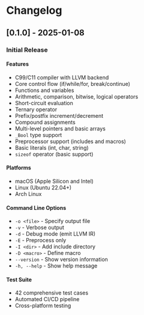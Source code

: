 # Changelog

## [0.1.0] - 2025-01-08

### Initial Release

#### Features
- C99/C11 compiler with LLVM backend
- Core control flow (if/while/for, break/continue)
- Functions and variables
- Arithmetic, comparison, bitwise, logical operators
- Short-circuit evaluation
- Ternary operator
- Prefix/postfix increment/decrement
- Compound assignments
- Multi-level pointers and basic arrays
- `_Bool` type support
- Preprocessor support (includes and macros)
- Basic literals (int, char, string)
- `sizeof` operator (basic support)

#### Platforms
- macOS (Apple Silicon and Intel)
- Linux (Ubuntu 22.04+)
- Arch Linux

#### Command Line Options
- `-o <file>` - Specify output file
- `-v` - Verbose output
- `-d` - Debug mode (emit LLVM IR)
- `-E` - Preprocess only
- `-I <dir>` - Add include directory
- `-D <macro>` - Define macro
- `--version` - Show version information
- `-h, --help` - Show help message

#### Test Suite
- 42 comprehensive test cases
- Automated CI/CD pipeline
- Cross-platform testing